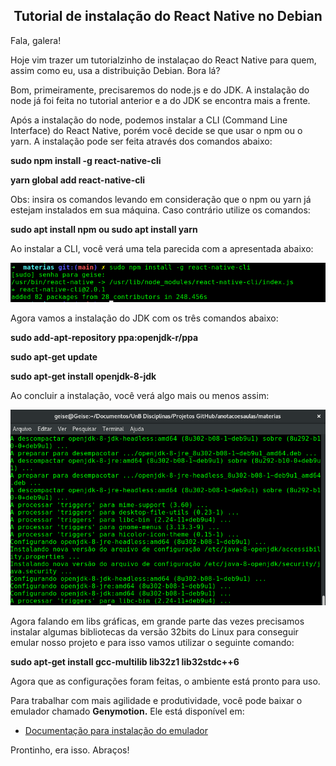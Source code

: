 ## <center> Tutorial de instalação do React Native no Debian 

Fala, galera!

Hoje vim trazer um tutorialzinho de instalaçao do React Native para quem, assim como eu, usa a distribuição Debian. Bora lá?

Bom, primeiramente, precisaremos do node.js e do JDK. A instalação do node já foi feita no tutorial anterior e a do JDK se encontra mais a frente.

Após a instalação do node, podemos instalar a CLI (Command Line Interface) do React Native, porém você decide se que usar o npm ou o yarn. A instalação pode ser feita através dos comandos abaixo:

**sudo npm install -g react-native-cli**

**yarn global add react-native-cli**

Obs: insira os comandos levando em consideração que o npm ou yarn já estejam instalados em sua máquina. Caso contrário utilize os comandos:

**sudo apt install npm ou sudo apt install yarn**

Ao instalar a CLI, você verá uma tela parecida com a apresentada abaixo:

![cli-instalado](../../_media/comp.movel/cli.png)

Agora vamos a instalação do JDK com os três comandos abaixo:

**sudo add-apt-repository ppa:openjdk-r/ppa**

**sudo apt-get update**

**sudo apt-get install openjdk-8-jdk**

Ao concluir a instalação, você verá algo mais ou menos assim:

![jdkinstalado](../../_media/comp.movel/jdk.png)

Agora falando em libs gráficas, em grande parte das vezes precisamos instalar algumas bibliotecas da versão 32bits do Linux para conseguir emular nosso projeto e para isso vamos utilizar o seguinte comando:

**sudo apt-get install gcc-multilib lib32z1 lib32stdc++6**

Agora que as configurações foram feitas, o ambiente está pronto para uso. 

Para trabalhar com mais agilidade e produtividade, você pode baixar o emulador chamado **Genymotion.** Ele está disponível em: 
* [Documentação para instalação do emulador](https://docs.rocketseat.dev/ambiente-react-native/android/emulador)

Prontinho, era isso. Abraços!

